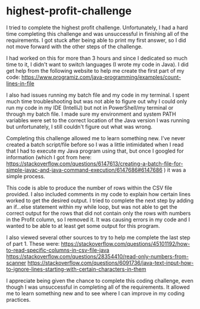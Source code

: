 # highest-profit-challenge

I tried to complete the highest profit challenge. Unfortunately, I had a hard time completing this challenge and was unsuccessful in finishing all of the requirements. I got stuck after being able to print my first answer, so I did not move forward with the other steps of the challenge.

I had worked on this for more than 3 hours and since I dedicated so much time to it, I didn't want to switch languages (I wrote my code in Java). I did get help from the following website to help me create the first part of my code: https://www.programiz.com/java-programming/examples/count-lines-in-file

I also had issues running my batch file and my code in my terminal. I spent much time troubleshooting but was not able to figure out why I could only run my code in my IDE (IntelliJ) but not in PowerShell/my terminal or through my batch file. I made sure my environment and system PATH variables were set to the correct location of the Java version I was running but unfortunately, I still couldn't figure out what was wrong.

Completing this challenge allowed me to learn something new. I've never created a batch script/file before so I was a little intimidated when I read that I had to execute my Java program using that, but once I googled for information (which I got from here: https://stackoverflow.com/questions/6147613/creating-a-batch-file-for-simple-javac-and-java-command-execution/6147686#6147686 ) it was a simple process.

This code is able to produce the number of rows within the CSV file provided. I also included comments in my code to explain how certain lines worked to get the desired output. I tried to complete the next step by adding an if...else statement within my while loop, but was not able to get the correct output for the rows that did not contain only the rows with numbers in the Profit column, so I removed it. It was causing errors in my code and I wanted to be able to at least get some output for this program.

I also viewed several other sources to try to help me complete the last step of part 1. These were:
https://stackoverflow.com/questions/45101192/how-to-read-specific-columns-in-csv-file-java
https://stackoverflow.com/questions/28354410/read-only-numbers-from-scanner
https://stackoverflow.com/questions/6091736/java-text-input-how-to-ignore-lines-starting-with-certain-characters-in-them

I appreciate being given the chance to complete this coding challenge, even though I was unsuccessful in completing all of the requirements. It allowed me to learn something new and to see where I can improve in my coding practices.
